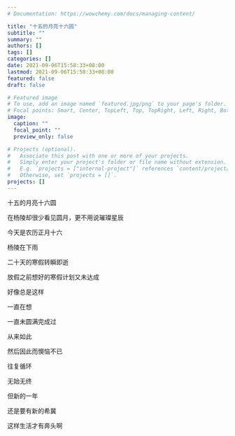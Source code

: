 ```yaml
---
# Documentation: https://wowchemy.com/docs/managing-content/

title: "十五的月亮十六圆"
subtitle: ""
summary: ""
authors: []
tags: []
categories: []
date: 2021-09-06T15:58:33+08:00
lastmod: 2021-09-06T15:58:33+08:00
featured: false
draft: false

# Featured image
# To use, add an image named `featured.jpg/png` to your page's folder.
# Focal points: Smart, Center, TopLeft, Top, TopRight, Left, Right, BottomLeft, Bottom, BottomRight.
image:
  caption: ""
  focal_point: ""
  preview_only: false

# Projects (optional).
#   Associate this post with one or more of your projects.
#   Simply enter your project's folder or file name without extension.
#   E.g. `projects = ["internal-project"]` references `content/project/deep-learning/index.md`.
#   Otherwise, set `projects = []`.
projects: []
---
```

十五的月亮十六圆

在杨陵却很少看见圆月，更不用说璀璨星辰

今天是农历正月十六

杨陵在下雨



二十天的寒假转瞬即逝

放假之前想好的寒假计划又未达成

好像总是这样

一直在想

一直未圆满完成过

从来如此

然后因此而懊恼不已

往复循环

无始无终



但新的一年

还是要有新的希冀

这样生活才有奔头啊

